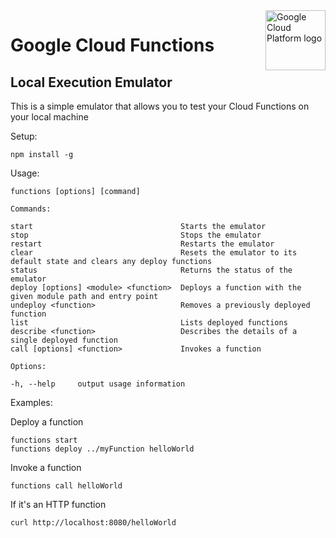 <img src="https://avatars2.githubusercontent.com/u/2810941?v=3&s=96" alt="Google Cloud Platform logo" title="Google Cloud Platform" align="right" height="96" width="96"/>

# Google Cloud Functions
## Local Execution Emulator

This is a simple emulator that allows you to test your Cloud Functions on your local machine

Setup:

    npm install -g

Usage: 

    functions [options] [command]

    Commands:

    start                                 Starts the emulator
    stop                                  Stops the emulator
    restart                               Restarts the emulator
    clear                                 Resets the emulator to its default state and clears any deploy functions
    status                                Returns the status of the emulator
    deploy [options] <module> <function>  Deploys a function with the given module path and entry point
    undeploy <function>                   Removes a previously deployed function
    list                                  Lists deployed functions
    describe <function>                   Describes the details of a single deployed function
    call [options] <function>             Invokes a function

    Options:

    -h, --help     output usage information


Examples:

Deploy a function

    functions start
    functions deploy ../myFunction helloWorld

Invoke a function

    functions call helloWorld

If it's an HTTP function

    curl http://localhost:8080/helloWorld